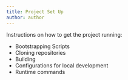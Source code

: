 ```yaml
---
title: Project Set Up
author: author
---
```


Instructions on how to get the project running:

* Bootstrapping Scripts
* Cloning repositories
* Building
* Configurations for local development
* Runtime commands
